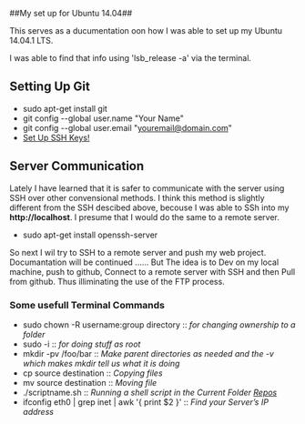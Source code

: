 ##My set up for Ubuntu 14.04##

This serves as a ducumentation oon how I was able to set up my Ubuntu 14.04.1 LTS.

I was able to find that info using 'lsb_release -a' via the terminal.

## Setting Up Git ##
- sudo apt-get install git 
- git config --global user.name "Your Name"
- git config --global user.email "youremail@domain.com"
- [Set Up SSH Keys!](https://help.github.com/articles/generating-ssh-keys/#platform-linux)


## Server Communication ##
Lately I have learned that it is safer to communicate with the server using SSH over other convensional methods.
I think this method is slightly different from the SSH descibed above, becouse I was able to SSh into my **http://localhost**. I presume that I would do the same to a remote server.

- sudo apt-get install openssh-server

So next I wil try to SSH to a remote server and push my web project.
Documantation will be continued ...... But The idea is to Dev on my local machine, push to github, Connect to a remote server with SSH and then Pull from github. Thus illiminating the use of the FTP process.


### Some usefull Terminal Commands ###

- sudo chown -R username:group directory :: *for changing ownership to a folder*
- sudo -i :: *for doing stuff as root*
- mkdir -pv /foo/bar :: *Make parent directories as needed and the -v which makes mkdir tell us what it is doing*
- cp source destination :: *Copying files*
- mv source destination :: *Moving file*
- ./scriptname.sh  :: *Running a shell script in the Current Folder [Repos](https://gist.github.com/robwierzbowski/5430952)*
- ifconfig eth0 | grep inet | awk '{ print $2 }' :: *Find your Server’s IP address*